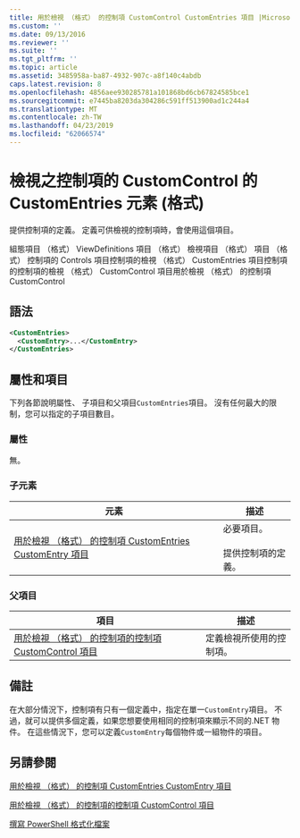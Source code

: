 ```yaml
---
title: 用於檢視 （格式） 的控制項 CustomControl CustomEntries 項目 |Microsoft Docs
ms.custom: ''
ms.date: 09/13/2016
ms.reviewer: ''
ms.suite: ''
ms.tgt_pltfrm: ''
ms.topic: article
ms.assetid: 3485958a-ba87-4932-907c-a8f140c4abdb
caps.latest.revision: 8
ms.openlocfilehash: 4856aee930285781a101868bd6cb67824585bce1
ms.sourcegitcommit: e7445ba8203da304286c591ff513900ad1c244a4
ms.translationtype: MT
ms.contentlocale: zh-TW
ms.lasthandoff: 04/23/2019
ms.locfileid: "62066574"
---
```

# <a name="customentries-element-for-customcontrol-for-controls-for-view-format"></a>檢視之控制項的 CustomControl 的 CustomEntries 元素 (格式)

提供控制項的定義。 定義可供檢視的控制項時，會使用這個項目。

組態項目 （格式） ViewDefinitions 項目 （格式） 檢視項目 （格式） 項目 （格式） 控制項的 Controls 項目控制項的檢視 （格式） CustomEntries 項目控制項的控制項的檢視 （格式） CustomControl 項目用於檢視 （格式） 的控制項 CustomControl

## <a name="syntax"></a>語法

```xml
<CustomEntries>
  <CustomEntry>...</CustomEntry>
</CustomEntries>
```

## <a name="attributes-and-elements"></a>屬性和項目

下列各節說明屬性、 子項目和父項目`CustomEntries`項目。 沒有任何最大的限制，您可以指定的子項目數目。

### <a name="attributes"></a>屬性

無。

### <a name="child-elements"></a>子元素

|元素|描述|
|-------------|-----------------|
|[用於檢視 （格式） 的控制項 CustomEntries CustomEntry 項目](./customentry-element-for-customentries-for-controls-for-view-format.md)|必要項目。<br /><br /> 提供控制項的定義。|

### <a name="parent-elements"></a>父項目

|項目|描述|
|-------------|-----------------|
|[用於檢視 （格式） 的控制項的控制項 CustomControl 項目](./customcontrol-element-for-control-for-controls-for-view-format.md)|定義檢視所使用的控制項。|

## <a name="remarks"></a>備註

在大部分情況下，控制項有只有一個定義中，指定在單一`CustomEntry`項目。 不過，就可以提供多個定義，如果您想要使用相同的控制項來顯示不同的.NET 物件。 在這些情況下，您可以定義`CustomEntry`每個物件或一組物件的項目。

## <a name="see-also"></a>另請參閱

[用於檢視 （格式） 的控制項 CustomEntries CustomEntry 項目](./customentry-element-for-customentries-for-controls-for-view-format.md)

[用於檢視 （格式） 的控制項的控制項 CustomControl 項目](./customcontrol-element-for-control-for-controls-for-view-format.md)

[撰寫 PowerShell 格式化檔案](./writing-a-powershell-formatting-file.md)
